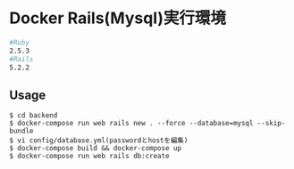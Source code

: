 # Docker Rails(Mysql)実行環境
  

``` bash
#Ruby
2.5.3
#Rails
5.2.2

```
## Usage
```
$ cd backend
$ docker-compose run web rails new . --force --database=mysql --skip-bundle
$ vi config/database.yml(passwordとhostを編集)
$ docker-compose build && docker-compose up
$ docker-compose run web rails db:create
